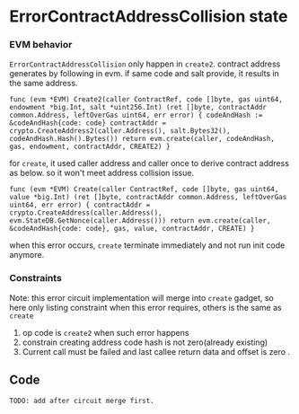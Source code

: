 # ErrorContractAddressCollision state

### EVM behavior
`ErrorContractAddressCollision` only happen in `create2`. contract address generates by
following in evm. if same code and salt provide, it results in the same address.

`func (evm *EVM) Create2(caller ContractRef, code []byte, gas uint64, endowment *big.Int, salt *uint256.Int) (ret []byte, contractAddr common.Address, leftOverGas uint64, err error) {
	codeAndHash := &codeAndHash{code: code}
	contractAddr = crypto.CreateAddress2(caller.Address(), salt.Bytes32(), codeAndHash.Hash().Bytes())
	return evm.create(caller, codeAndHash, gas, endowment, contractAddr, CREATE2)
}`

for `create`, it used caller address and caller once to derive contract address as below.
so it won't meet address collision issue.

`func (evm *EVM) Create(caller ContractRef, code []byte, gas uint64, value *big.Int) (ret []byte, contractAddr common.Address, leftOverGas uint64, err error) {
	contractAddr = crypto.CreateAddress(caller.Address(), evm.StateDB.GetNonce(caller.Address()))
	return evm.create(caller, &codeAndHash{code: code}, gas, value, contractAddr, CREATE)
}`

when this error occurs, `create` terminate immediately and not run init code anymore.
### Constraints
Note: this error circuit implementation will merge into `create` gadget, so here only listing constraint
when this error requires, others is the same as `create`
1. op code is `create2` when such error happens
2. constrain creating address code hash is not zero(already existing)
3. Current call must be failed and last callee return data and offset is zero .

## Code
    TODO: add after circuit merge first.